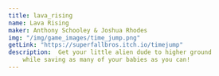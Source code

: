 ```yaml
---
title: lava_rising
name: Lava Rising
maker: Anthony Schooley & Joshua Rhodes
img: "/img/game_images/time_jump.png"
getLink: "https://superfallbros.itch.io/timejump"
description:  Get your little alien dude to higher ground 
    while saving as many of your babies as you can!
---
```


